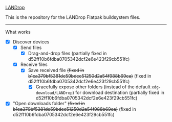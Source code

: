 [LANDrop](https://landrop.app/)

This is the repository for the LANDrop Flatpak buildsystem files.

---

What works
- [x] Discover devices
  - [x] Send files
    - [x] Drag-and-drop files (partially fixed in d52ff10b6fdba0705342dcf2e6e423f29cb551fc)
  - [x] Receive files
    - [x] Save received file ~~(fixed in b1ca379bf5381de59bdcc51250d2a54f988b69ea)~~ (fixed in d52ff10b6fdba0705342dcf2e6e423f29cb551fc)
      - [x] Gracefully expose other folders (instead of the default `xdg-download/LANDrop`) for download destination (partially fixed in d52ff10b6fdba0705342dcf2e6e423f29cb551fc)
- [x] "Open downloads folder" ~~(fixed in b1ca379bf5381de59bdcc51250d2a54f988b69ea)~~  (fixed in d52ff10b6fdba0705342dcf2e6e423f29cb551fc)